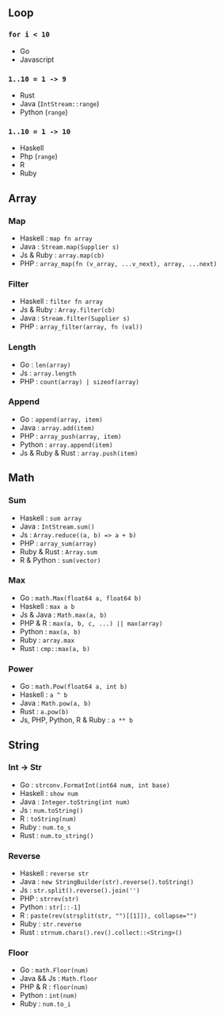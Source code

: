 ## Loop

### `for i < 10`

-   Go
-   Javascript

### `1..10 = 1 -> 9`

-   Rust
-   Java (`IntStream::range`)
-   Python (`range`)

### `1..10 = 1 -> 10`

-   Haskell
-   Php (`range`)
-   R
-   Ruby

## Array

### Map

-   Haskell : `map fn array`
-   Java : `Stream.map(Supplier s)`
-   Js & Ruby : `array.map(cb)`
-   PHP : `array_map(fn (v_array, ...v_next), array, ...next)`

### Filter

-   Haskell : `filter fn array`
-   Js & Ruby : `Array.filter(cb)`
-   Java : `Stream.filter(Supplier s)`
-   PHP : `array_filter(array, fn (val))`

### Length

-   Go : `len(array)`
-   Js : `array.length`
-   PHP : `count(array) | sizeof(array)`

### Append

-   Go : `append(array, item)`
-   Java : `array.add(item)`
-   PHP : `array_push(array, item)`
-   Python : `array.append(item)`
-   Js & Ruby & Rust : `array.push(item)`

## Math

### Sum

-   Haskell : `sum array`
-   Java : `IntStream.sum()`
-   Js : `Array.reduce((a, b) => a + b)`
-   PHP : `array_sum(array)`
-   Ruby & Rust : `Array.sum`
-   R & Python : `sum(vector)`

### Max

-   Go : `math.Max(float64 a, float64 b)`
-   Haskell : `max a b`
-   Js & Java : `Math.max(a, b)`
-   PHP & R : `max(a, b, c, ...) || max(array)`
-   Python : `max(a, b)`
-   Ruby : `array.max`
-   Rust : `cmp::max(a, b)`

### Power

-   Go : `math.Pow(float64 a, int b)`
-   Haskell : `a ^ b`
-   Java : `Math.pow(a, b)`
-   Rust : `a.pow(b)`
-   Js, PHP, Python, R & Ruby : `a ** b`

## String

### Int -> Str

-   Go : `strconv.FormatInt(int64 num, int base)`
-   Haskell : `show num`
-   Java : `Integer.toString(int num)`
-   Js : `num.toString()`
-   R : `toString(num)`
-   Ruby : `num.to_s`
-   Rust : `num.to_string()`

### Reverse

-   Haskell : `reverse str`
-   Java : `new StringBuilder(str).reverse().toString()`
-   Js : `str.split().reverse().join('')`
-   PHP : `strrev(str)`
-   Python : `str[::-1]`
-   R : `paste(rev(strsplit(str, "")[[1]]), collapse="")`
-   Ruby : `str.reverse`
-   Rust : `strnum.chars().rev().collect::<String>()`

### Floor

-   Go : `math.Floor(num)`
-   Java && Js : `Math.floor`
-   PHP & R : `floor(num)`
-   Python : `int(num)`
-   Ruby : `num.to_i`
